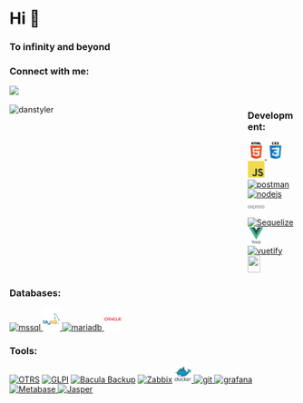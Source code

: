 <h1 align="left">Hi 👋</h1>
<h3 align="left">To infinity and beyond</h3>
<h3 align="left">Connect with me:</h3>
<p align="left">
  <a href="https://www.linkedin.com/in/daniel-santos-b8601011a/" target="_blank"><img src="https://img.shields.io/badge/-LinkedIn-%230077B5?style=for-the-badge&logo=linkedin&logoColor=white" target="_blank"></a>
<p><img width="420" height="300" align="left" src="https://github-readme-stats.vercel.app/api/top-langs?username=danstyler&show_icons=true&locale=en&layout=compact" alt="danstyler" /></p>
</p> 

<h3 align="left">Development:</h3>
<a href="https://www.w3.org/html/" target="_blank"> <img src="https://raw.githubusercontent.com/devicons/devicon/master/icons/html5/html5-original-wordmark.svg" alt="html5" width="30" height="30"/></a><a href="https://www.w3schools.com/css/" target="_blank"> <img src="https://raw.githubusercontent.com/devicons/devicon/master/icons/css3/css3-original-wordmark.svg" alt="css3" width="30" height="30"/></a><a href="https://developer.mozilla.org/en-US/docs/Web/JavaScript" target="_blank"> <img src="https://raw.githubusercontent.com/devicons/devicon/master/icons/javascript/javascript-original.svg" alt="javascript" width="30" height="30"/> </a> <a href="https://postman.com" target="_blank"> <img src="https://www.vectorlogo.zone/logos/getpostman/getpostman-icon.svg" alt="postman" width="30" height="30"/> </a>
<a href="https://nodejs.org" target="_blank"> <img src="https://walde.co/wp-content/uploads/2016/09/nodejs_logo.png" alt="nodejs" width="30" height="30"/> </a> <a href="https://expressjs.com" target="_blank"> <img src="https://raw.githubusercontent.com/devicons/devicon/master/icons/express/express-original-wordmark.svg" alt="express" width="30" height="30"/></a><a href="https://sequelize.org/" target="_blank"> <img src="https://sequelize.org/master/manual/asset/logo-small.png" alt="Sequelize" width="30" height="30"/> </a> <a href="https://vuejs.org/" target="_blank"> <img src="https://raw.githubusercontent.com/devicons/devicon/master/icons/vuejs/vuejs-original-wordmark.svg" alt="vuejs" width="30" height="30"/></a> <a href="https://vuetifyjs.com/en/" target="_blank"> <img src="https://bestofjs.org/logos/vuetify.svg" alt="vuetify" width="30" height="30"/> </a> <a href="https://bulma.io/documentation/" target="_blank"> <img src="https://iconape.com/wp-content/files/df/370667/svg/bulma-logo-icon-png-svg.png" width="22" height="30"/> </a>

<h3 align="left">Databases:</h3>

<a href="https://www.microsoft.com/en-us/sql-server" target="_blank"> <img src="https://www.svgrepo.com/show/303229/microsoft-sql-server-logo.svg" alt="mssql" width="30" height="40"/> </a> <a href="https://www.mysql.com/" target="_blank"> <img src="https://raw.githubusercontent.com/devicons/devicon/master/icons/mysql/mysql-original-wordmark.svg" alt="mysql" width="30" height="40"/> </a> <a href="https://mariadb.org/" target="_blank"> <img src="https://www.vectorlogo.zone/logos/mariadb/mariadb-icon.svg" alt="mariadb" width="30" height="40"/> </a> <a href="https://www.oracle.com/" target="_blank"> <img src="https://raw.githubusercontent.com/devicons/devicon/master/icons/oracle/oracle-original.svg" alt="oracle" width="30" height="40"/> </a>

<h3 align="left">Tools:</h3>

<a href="https://otrs.com/pt/servicos/faq/otrs-community-edition/?gclid=CjwKCAjwz5iMBhAEEiwAMEAwGHa-wr-kSjQf3dqamxWC5bLkQ0I83284p-xFhrU-6jxSWIM1aXJXjhoCAxUQAvD_BwE" target="_blank"> <img src="https://otrs.com/wp-content/uploads/logo-klammer-RGB-1000x1000px-300x300-1.png" alt="OTRS" width="30" height="30"/></a>
<a href="https://glpi-project.org/pt-br/" target="_blank"> <img src="https://tic.gal/wp-content/uploads/2017/11/PictoGlpi-1.png" alt="GLPI" width="30" height="30"/></a>
<a href="https://www.bacula.lat/category/bacula-community/" target="_blank"> <img src="https://pbs.twimg.com/profile_images/2136640410/profilepicture.jpg" alt="Bacula Backup" width="30" height="30"/></a>
<a href="https://www.zabbix.com/" target="_blank"> <img src="https://lfc.com.pe/wp-content/uploads/2019/09/treinamento-zabbix-30.png" alt="Zabbix" width="30" height="30"/></a>
<a href="https://www.docker.com/" target="_blank"> <img src="https://raw.githubusercontent.com/devicons/devicon/master/icons/docker/docker-original-wordmark.svg" alt="docker" width="30" height="30"/> </a> <a href="https://git-scm.com/" target="_blank"> <img src="https://www.vectorlogo.zone/logos/git-scm/git-scm-icon.svg" alt="git" width="30" height="30"/> </a> <a href="https://grafana.com" target="_blank"> <img src="https://www.vectorlogo.zone/logos/grafana/grafana-icon.svg" alt="grafana" width="30" height="30"/> </a> <a href="https://www.metabase.com/" target="_blank"> <img src="https://www.metabase.com/images/logo.svg" alt="Metabase" width="30" height="30"/> </a> <a href="https://community.jaspersoft.com/" target="_blank"> <img src="https://community.jaspersoft.com/files/icon/JasperReports%20Server.png" alt="Jasper" width="30" height="30"/> </a>
